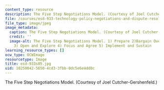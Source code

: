```yaml
---
content_type: resource
description: The Five Step Negotiations Model. (Courtesy of Joel Cutcher-Gershenfeld.)
file: /courses/esd-933-technology-policy-negotiations-and-dispute-resolution-spring-2005/1025004256504cd33fbb0dc5e6e4dd0c_esd-933s05.jpg
file_type: image/jpeg
image_metadata:
  caption: The Five Step Negotiations Model. (Courtesy of Joel Cutcher-Gershenfeld.)
  credit: ''
  image-alt: The Five Step Negotiations Model. 1) Prepare 2)Bargain Over How to Bargain
    3) Open and Explore 4) Focus and Agree 5) Implement and Sustain
learning_resource_types: []
ocw_type: OCWImage
resourcetype: Image
title: esd-933s05.jpg
uid: 10250042-5650-4cd3-3fbb-0dc5e6e4dd0c
---
```

The Five Step Negotiations Model. (Courtesy of Joel Cutcher-Gershenfeld.)

